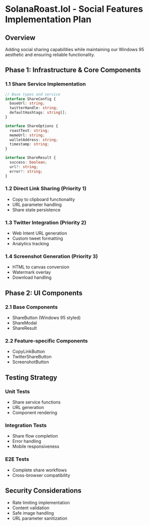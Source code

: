 # SolanaRoast.lol - Social Features Implementation Plan

## Overview
Adding social sharing capabilities while maintaining our Windows 95 aesthetic and ensuring reliable functionality.

## Phase 1: Infrastructure & Core Components

### 1.1 Share Service Implementation
```typescript
// Base types and service
interface ShareConfig {
  baseUrl: string;
  twitterHandle: string;
  defaultHashtags: string[];
}

interface ShareOptions {
  roastText: string;
  memeUrl: string;
  walletAddress: string;
  timestamp: string;
}

interface ShareResult {
  success: boolean;
  url?: string;
  error?: string;
}
```

### 1.2 Direct Link Sharing (Priority 1)
- Copy to clipboard functionality
- URL parameter handling
- Share state persistence

### 1.3 Twitter Integration (Priority 2)
- Web Intent URL generation
- Custom tweet formatting
- Analytics tracking

### 1.4 Screenshot Generation (Priority 3)
- HTML to canvas conversion
- Watermark overlay
- Download handling

## Phase 2: UI Components

### 2.1 Base Components
- ShareButton (Windows 95 styled)
- ShareModal
- ShareResult

### 2.2 Feature-specific Components
- CopyLinkButton
- TwitterShareButton
- ScreenshotButton

## Testing Strategy

### Unit Tests
- Share service functions
- URL generation
- Component rendering

### Integration Tests
- Share flow completion
- Error handling
- Mobile responsiveness

### E2E Tests
- Complete share workflows
- Cross-browser compatibility

## Security Considerations
- Rate limiting implementation
- Content validation
- Safe image handling
- URL parameter sanitization